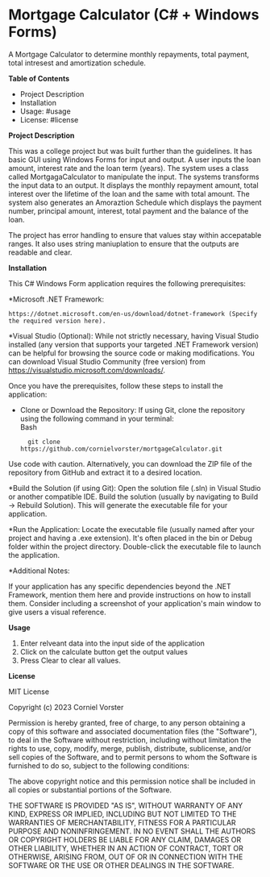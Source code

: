 # Mortgage Calculator (C# + Windows Forms)
A Mortgage Calculator to determine monthly repayments, total payment, total intresest and amortization schedule.


**Table of Contents**

* Project Description
* Installation
* Usage: #usage
* License: #license

**Project Description**

This was a college project but was built further than the guidelines. It has basic GUI using Windows Forms for input and output. A user inputs the loan amount, interest rate and the loan term (years). The system uses a class called MortgagaCalculator to manipulate the input. The systems transforms the input data to an output. It displays the monthly repayment amount, total interest over the lifetime of the loan and the same with total amount. The system also generates an Amoraztion Schedule which displays the payment number, principal amount, interest, total payment and the balance of the loan.

The project has error handling to ensure that values stay within accepatable ranges. It also uses string maniuplation to ensure that the outputs are readable and clear. 

**Installation**

This C# Windows Form application requires the following prerequisites:

*Microsoft .NET Framework: 

    https://dotnet.microsoft.com/en-us/download/dotnet-framework (Specify the required version here).

*Visual Studio (Optional): While not strictly necessary, having Visual Studio installed (any version that supports your targeted .NET Framework version) can be helpful for browsing the source code or making modifications. You can download Visual Studio Community (free version) from https://visualstudio.microsoft.com/downloads/.

Once you have the prerequisites, follow these steps to install the application:

* Clone or Download the Repository:
If using Git, clone the repository using the following command in your terminal:     
Bash

        git clone https://github.com/cornielvorster/mortgageCalculator.git
Use code with caution.
Alternatively, you can download the ZIP file of the repository from GitHub and extract it to a desired location.

*Build the Solution (if using Git):
Open the solution file (.sln) in Visual Studio or another compatible IDE.
Build the solution (usually by navigating to Build -> Rebuild Solution). This will generate the executable file for your application.

*Run the Application:
Locate the executable file (usually named after your project and having a .exe extension). It's often placed in the bin or Debug folder within the project directory.
Double-click the executable file to launch the application.

*Additional Notes:

If your application has any specific dependencies beyond the .NET Framework, mention them here and provide instructions on how to install them.
Consider including a screenshot of your application's main window to give users a visual reference.


**Usage**

1. Enter relveant data into the input side of the application
2. Click on the calculate button get the output values
3. Press Clear to clear all values.

**License**

MIT License

Copyright (c) 2023 Corniel Vorster

Permission is hereby granted, free of charge, to any person obtaining a copy
of this software and associated documentation files (the "Software"), to deal
in the Software without restriction, including without limitation the rights
to use, copy, modify, merge, publish, distribute, sublicense, and/or sell
copies of the Software, and to permit persons to whom the Software is
furnished to do so, subject to the following conditions:

The above copyright notice and this permission notice shall be included in all
copies or substantial portions of the Software.

THE SOFTWARE IS PROVIDED "AS IS", WITHOUT WARRANTY OF ANY KIND, EXPRESS OR
IMPLIED, INCLUDING BUT NOT LIMITED TO THE WARRANTIES OF MERCHANTABILITY,
FITNESS FOR A PARTICULAR PURPOSE AND NONINFRINGEMENT. IN NO EVENT SHALL THE
AUTHORS OR COPYRIGHT HOLDERS BE LIABLE FOR ANY CLAIM, DAMAGES OR OTHER
LIABILITY, WHETHER IN AN ACTION OF CONTRACT, TORT OR OTHERWISE, ARISING FROM,
OUT OF OR IN CONNECTION WITH THE SOFTWARE OR THE USE OR OTHER DEALINGS IN THE
SOFTWARE.

